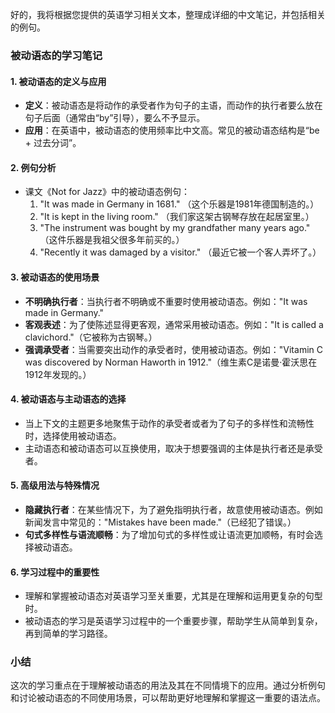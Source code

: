 好的，我将根据您提供的英语学习相关文本，整理成详细的中文笔记，并包括相关的例句。

### 被动语态的学习笔记

#### 1. 被动语态的定义与应用
- **定义**：被动语态是将动作的承受者作为句子的主语，而动作的执行者要么放在句子后面（通常由“by”引导），要么不予显示。
- **应用**：在英语中，被动语态的使用频率比中文高。常见的被动语态结构是“be + 过去分词”。

#### 2. 例句分析
- 课文《Not for Jazz》中的被动语态例句：
    1. "It was made in Germany in 1681." （这个乐器是1981年德国制造的。）
    2. "It is kept in the living room." （我们家这架古钢琴存放在起居室里。）
    3. "The instrument was bought by my grandfather many years ago." （这件乐器是我祖父很多年前买的。）
    4. "Recently it was damaged by a visitor." （最近它被一个客人弄坏了。）

#### 3. 被动语态的使用场景
- **不明确执行者**：当执行者不明确或不重要时使用被动语态。例如："It was made in Germany."
- **客观表述**：为了使陈述显得更客观，通常采用被动语态。例如："It is called a clavichord."（它被称为古钢琴。）
- **强调承受者**：当需要突出动作的承受者时，使用被动语态。例如："Vitamin C was discovered by Norman Haworth in 1912."（维生素C是诺曼·霍沃思在1912年发现的。）

#### 4. 被动语态与主动语态的选择
- 当上下文的主题更多地聚焦于动作的承受者或者为了句子的多样性和流畅性时，选择使用被动语态。
- 主动语态和被动语态可以互换使用，取决于想要强调的主体是执行者还是承受者。

#### 5. 高级用法与特殊情况
- **隐藏执行者**：在某些情况下，为了避免指明执行者，故意使用被动语态。例如新闻发言中常见的："Mistakes have been made."（已经犯了错误。）
- **句式多样性与语流顺畅**：为了增加句式的多样性或让语流更加顺畅，有时会选择被动语态。

#### 6. 学习过程中的重要性
- 理解和掌握被动语态对英语学习至关重要，尤其是在理解和运用更复杂的句型时。
- 被动语态的学习是英语学习过程中的一个重要步骤，帮助学生从简单到复杂，再到简单的学习路径。

### 小结
这次的学习重点在于理解被动语态的用法及其在不同情境下的应用。通过分析例句和讨论被动语态的不同使用场景，可以帮助更好地理解和掌握这一重要的语法点。